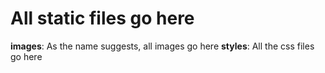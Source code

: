 # All static files go here

**images**: As the name suggests, all images go here
**styles**: All the css files go here
